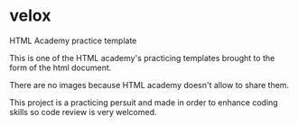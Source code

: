 # velox
HTML Academy practice template

This is one of the HTML academy's practicing templates brought to the form of the html document.

There are no images because HTML academy doesn't allow to share them.

This project is a practicing persuit and made in order to enhance coding skills so code review is very welcomed.
